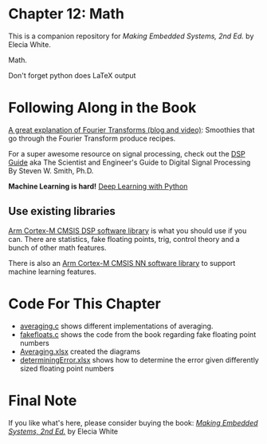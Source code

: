 # Chapter 12: Math
This is a companion repository for _Making Embedded Systems, 2nd Ed._ by Elecia White. 

Math. 

Don't forget python does LaTeX output

# Following Along in the Book

[A great explanation of Fourier Transforms (blog and video)](https://betterexplained.com/articles/an-interactive-guide-to-the-fourier-transform/): Smoothies that go through the Fourier Transform produce recipes. 

For a super awesome resource on signal processing, check out the [DSP Guide](https://dspguide.com/) aka The Scientist and Engineer's Guide to Digital Signal Processing By Steven W. Smith, Ph.D.

**Machine Learning is hard!**
[Deep Learning with Python](https://learning.oreilly.com/library/view/deep-learning-with/9781617296864/)

## Use existing libraries
[Arm Cortex-M CMSIS DSP software library](https://arm-software.github.io/CMSIS_5/DSP/html/index.html) is what you should use if you can. There are statistics, fake floating points, trig, control theory and a bunch of other math features. 

There is also an [Arm Cortex-M CMSIS NN software library](https://arm-software.github.io/CMSIS_5/NN/html/index.html) to support machine learning features. 


# Code For This Chapter
 * [averaging.c](averaging.c) shows different implementations of averaging.
 * [fakefloats.c](fakefloats.c) shows the code from the book regarding fake floating point numbers
 * [Averaging.xlsx](Averaging.xlsx) created the diagrams
 * [determiningError.xlsx](determiningError.xlsx) shows how to determine the error given differently sized floating point numbers


# Final Note
If you like what's here, please consider buying the book: [_Making Embedded Systems, 2nd Ed._](https://learning.oreilly.com/library/view/making-embedded-systems/9781098151539/) by Elecia White
